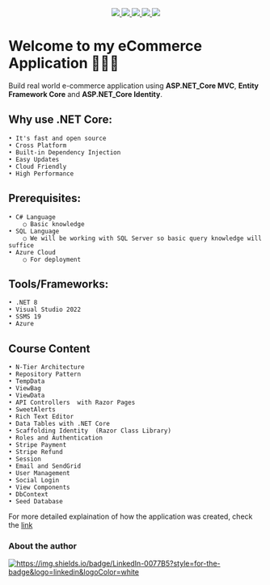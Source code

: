 <p align="center">
    <!-- You can add your badges here -->
    <!-- If you have never added badges, head over to https://img.shields.io/badges/static-badge, follow the instructions and generate URL links to add below -->
    <a href="https://dotnet.microsoft.com/en-us/download/dotnet/8.0">
	    <img src="https://img.shields.io/badge/DotNet-8-green"  />
    </a>
    <a href="https://learn.microsoft.com/en-us/sql/ssms/download-sql-server-management-studio-ssms?view=sql-server-ver16">
	    <img src="https://img.shields.io/badge/SSMS-v19-blue"  />
    </a>
    <a href="https://azure.microsoft.com/en-us">
	    <img src="https://img.shields.io/badge/Azure-purple"  />
    </a>
    <a href="https://getbootstrap.com/docs/5.0/getting-started/introduction/">
	    <img src="https://img.shields.io/badge/Bootstrap-v5-orange"  />
    </a>
    <a href="https://opensource.org/license/mit">
	    <img src="https://img.shields.io/badge/LICENSE-MIT-lime"  />
    </a>
</p>

# Welcome to my eCommerce Application 👩🏿‍💻
Build real world e-commerce application using **ASP.NET_Core MVC**, **Entity Framework Core** and **ASP.NET_Core Identity**.

## Why use .NET Core:
	• It's fast and open source
	• Cross Platform
	• Built-in Dependency Injection
	• Easy Updates
	• Cloud Friendly
	• High Performance

## Prerequisites:
	• C# Language
		○ Basic knowledge
	• SQL Language
		○ We will be working with SQL Server so basic query knowledge will suffice 
	• Azure Cloud
		○ For deployment

## Tools/Frameworks:
	• .NET 8
	• Visual Studio 2022
	• SSMS 19
	• Azure

## Course Content
	• N-Tier Architecture
	• Repository Pattern
	• TempData
	• ViewBag
	• ViewData
	• API Controllers  with Razor Pages
	• SweetAlerts
	• Rich Text Editor
	• Data Tables with .NET Core
	• Scaffolding Identity  (Razor Class Library)
	• Roles and Authentication
	• Stripe Payment
	• Stripe Refund
	• Session
	• Email and SendGrid
	• User Management
	• Social Login
	• View Components
	• DbContext
	• Seed Database

For more detailed explaination of how the application was created, check the [link](https://dev.azure.com/minenhlenkosi/_git/ASP.NET%20Core%20MVC%20(.NET%208)?path=/eCommerse/eCommerseApp/Notes&version=GBmaster)

<p align="center">
	<h3>About the author</h3>
    <a href="https://www.linkedin.com/in/mxolisi-nkosi-b47b57117/" target="blank"><img src="https://img.shields.io/badge/LinkedIn-0077B5?style=for-the-badge&logo=linkedin&logoColor=white" alt="https://img.shields.io/badge/LinkedIn-0077B5?style=for-the-badge&logo=linkedin&logoColor=white"  /></a>
</p>
